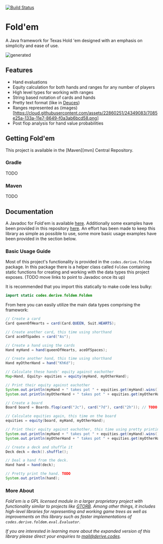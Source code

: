 [![Build Status](https://travis-ci.com/ableiten/foldem.svg?token=BhqqkCqh5epy6HEo9gsq&branch=master)](https://travis-ci.com/ableiten/foldem)
# Fold'em
A Java framework for Texas Hold 'em designed with an emphasis on simplicity and ease of use.

![generated](https://cloud.githubusercontent.com/assets/22860251/24349083/7085e25a-133a-11e7-8649-f0a3ab6bcd58.png)

## Features
- Hand evaluations
- Equity calculation for both hands and ranges for any number of players
- High level types for working with ranges
- String based notation of cards and hands
- Pretty text format (like in [Deuces](https://github.com/worldveil/deuces))
- Ranges represented as (images)[https://cloud.githubusercontent.com/assets/22860251/24349083/7085e25a-133a-11e7-8649-f0a3ab6bcd58.png]
- Post flop analysis for hand value probabilities

## Getting Fold'em
This project is available in the [Maven][mvn] Central Repository.

### Gradle
TODO

### Maven
TODO

## Documentation
A Javadoc for Fold'em is available [here](TODO). Additionally some examples have been provided in this repository [here](/src/main/java/codes/derive/foldem/examples). An effort has been made to keep this library as simple as possible to use, some more basic usage examples have been provided in the section below.

### Basic Usage Guide
Most of this project's functionality is provided in the `codes.derive.foldem` package. In this package there is a helper class called `Foldem` containing static functions for creating and working with the data types this project exposes. (TODO move links to point to Javadoc once its up)

It is recommended that you import this statically to make code less bulky:
```java
import static codes.derive.foldem.Foldem
```

From here you can easily utilize the main data types comprising the framework:
```java
// Create a card
Card queenOfHearts = card(Card.QUEEN, Suit.HEARTS); 

// Create another card, this time using shorthand
Card aceOfSpades = card("As");

// Create a hand using the cards
Hand myHand = hand(queenOfHearts, aceOfSpaces);

// Create another hand, this time using shorthand
Hand myOtherHand = hand("KhKd");

// Calculate these hands' equity against eachother
Map<Hand, Equity> equities = equity(myHand, myOtherHand);

// Print their equity against eachother
System.out.println(myHand + " takes pot " + equities.get(myHand).wins() + " of the time");
System.out.println(myOtherHand + " takes pot " + equities.get(myOtherHand).wins() + " of the time");

// Create a board
Board board = Boards.flop(card("Jc"), card("7d"), card("2h")); // TODO shorthand

// Calculate equities again, this time on the board
equities = equity(board, myHand, myOtherHand);

// Print their equity against eachother, this time using pretty printing TODO
System.out.println(myHand + " takes pot " + equities.get(myHand).wins() + " of the time");
System.out.println(myOtherHand + " takes pot " + equities.get(myOtherHand).wins() + " of the time");

// Create a deck and shuffle it
Deck deck = deck().shuffle();

// Deal a hand from the deck.
Hand hand = hand(deck);

// Pretty print the hand. TODO
System.out.println(hand);


```

### More About
*Fold'em is a GPL licensed module in a larger proprietary project with functionality similar to projects like [GTORB](http://gtorangebuilder.com/). Among other things, it includes high-level libraries for representing and working game trees as well as improvements on this library such as faster implementations of `codes.derive.foldem.eval.Evaluator`.*

*If you are interested in learning more about the expanded version of this library please direct your enquiries to mail@derive.codes.*
